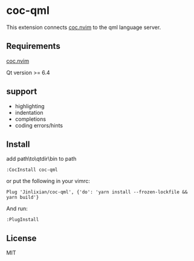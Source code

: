 # coc-qml

This extension connects [coc.nvim](https://github.com/neoclide/coc.nvim) to the qml language server.

## Requirements

[coc.nvim](https://github.com/neoclide/coc.nvim) 

Qt version >= 6.4


## support

* highlighting
* indentation
* completions
* coding errors/hints

## Install

add path\to\qtdir\bin to path

`:CocInstall coc-qml`


or put the following in your vimrc:

`Plug 'Jinlixian/coc-qml', {'do': 'yarn install --frozen-lockfile && yarn build'}`

And run:

`:PlugInstall`


## License

MIT


